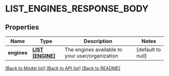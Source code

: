 # LIST_ENGINES_RESPONSE_BODY

## Properties
Name | Type | Description | Notes
------------ | ------------- | ------------- | -------------
**engines** | [**LIST [ENGINE]**](Engine.md) | The engines available to your user/organization | [default to null]

[[Back to Model list]](../README.md#documentation-for-models) [[Back to API list]](../README.md#documentation-for-api-endpoints) [[Back to README]](../README.md)


